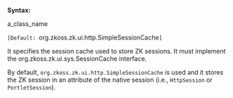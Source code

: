 **Syntax:**

<session-cache-class>a_class_name</session-cache-class>

`[Default: `org.zkoss.zk.ui.http.SimpleSessionCache`]`

It specifies the session cache used to store ZK sessions. It must
implement the
<javadoc type="interface">org.zkoss.zk.ui.sys.SessionCache</javadoc>
interface.

By default, `org.zkoss.zk.ui.http.SimpleSessionCache`
is used and it stores the ZK session in an attribute of the native
session (i.e., `HttpSession` or `PortletSession`).


